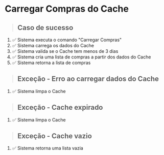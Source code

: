 # Carregar Compras do Cache

> ## Caso de sucesso

1. ✅ Sistema executa o comando "Carregar Compras"
2. ✅ Sistema carrega os dados do Cache
3. ✅ Sistema valida se o Cache tem menos de 3 dias
4. ✅ Sistema cria uma lista de compras a partir dos dados do Cache
5. ✅ Sistema retorna a lista de compras

> ## Exceção - Erro ao carregar dados do Cache

1. ✅ Sistema limpa o Cache

> ## Exceção - Cache expirado

1. ✅ Sistema limpa o Cache

> ## Exceção - Cache vazio

1. ✅ Sistema retorna uma lista vazia
